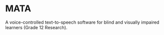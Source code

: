 # MATA
A voice-controlled text-to-speech software for blind and visually impaired learners (Grade 12 Research).